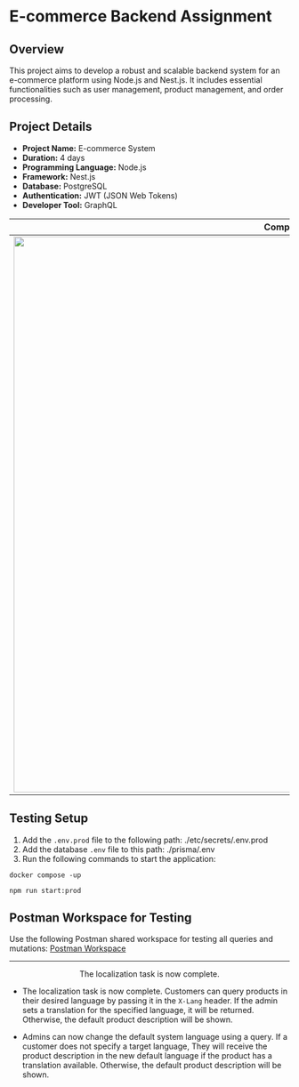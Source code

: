 # E-commerce Backend Assignment

## Overview
This project aims to develop a robust and scalable backend system for an e-commerce platform using Node.js and Nest.js. It includes essential functionalities such as user management, product management, and order processing.

## Project Details
- **Project Name:** E-commerce System
- **Duration:** 4 days
- **Programming Language:** Node.js
- **Framework:** Nest.js
- **Database:** PostgreSQL
- **Authentication:** JWT (JSON Web Tokens)
- **Developer Tool:** GraphQL

| Components            | 
| -------                         |
| <img src="https://github.com/Skill-Sync/SkillSync-Backend/blob/main/.github/etc/secrets/Components.png" width="1000" />   | 

## Testing Setup
1. Add the `.env.prod` file to the following path: ./etc/secrets/.env.prod
2. Add the database `.env` file to this path: ./prisma/.env
3. Run the following commands to start the application:
````
docker compose -up
````

````
npm run start:prod
````


## Postman Workspace for Testing
Use the following Postman shared workspace for testing all queries and mutations:
[Postman Workspace](https://www.postman.com/cloudy-astronaut-164609/workspace/e-commerce-assignment/collection/66a1699e782978cb4e55a43c?action=share&creator=37127689&active-environment=37127689-0bec2869-3779-4e1f-903a-658c4bc9b44b)

----

<p align="center">The localization task is now complete.</p>

- The localization task is now complete. Customers can query products in their desired language by passing it in the `X-Lang` header. If the admin sets a translation for the specified language, it will be returned. Otherwise, the default product description will be shown.

- Admins can now change the default system language using a query. If a customer does not specify a target language, They will receive the product description in the new default language if the product has a translation available. Otherwise, the default product description will be shown.


